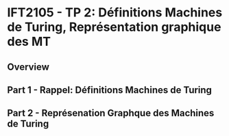 # IFT2105 - TP 2: Définitions Machines de Turing, Représentation graphique des MT

## Overview 

## Part 1 - Rappel: Définitions Machines de Turing


## Part 2 - Représenation Graphque des Machines de Turing



